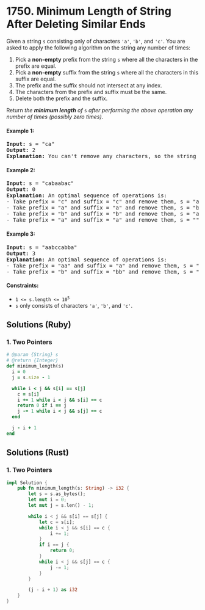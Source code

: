 # 1750. Minimum Length of String After Deleting Similar Ends
Given a string `s` consisting only of characters `'a'`, `'b'`, and `'c'`. You are asked to apply the following algorithm on the string any number of times:
1. Pick a **non-empty** prefix from the string `s` where all the characters in the prefix are equal.
2. Pick a **non-empty** suffix from the string `s` where all the characters in this suffix are equal.
3. The prefix and the suffix should not intersect at any index.
4. The characters from the prefix and suffix must be the same.
5. Delete both the prefix and the suffix.

Return *the **minimum length** of* `s` *after performing the above operation any number of times (possibly zero times)*.

#### Example 1:
<pre>
<strong>Input:</strong> s = "ca"
<strong>Output:</strong> 2
<strong>Explanation:</strong> You can't remove any characters, so the string stays as is.
</pre>

#### Example 2:
<pre>
<strong>Input:</strong> s = "cabaabac"
<strong>Output:</strong> 0
<strong>Explanation:</strong> An optimal sequence of operations is:
- Take prefix = "c" and suffix = "c" and remove them, s = "abaaba".
- Take prefix = "a" and suffix = "a" and remove them, s = "baab".
- Take prefix = "b" and suffix = "b" and remove them, s = "aa".
- Take prefix = "a" and suffix = "a" and remove them, s = "".
</pre>

#### Example 3:
<pre>
<strong>Input:</strong> s = "aabccabba"
<strong>Output:</strong> 3
<strong>Explanation:</strong> An optimal sequence of operations is:
- Take prefix = "aa" and suffix = "a" and remove them, s = "bccabb".
- Take prefix = "b" and suffix = "bb" and remove them, s = "cca".
</pre>

#### Constraints:
* <code>1 <= s.length <= 10<sup>5</sup></code>
* `s` only consists of characters `'a'`, `'b'`, and `'c'`.

## Solutions (Ruby)

### 1. Two Pointers
```Ruby
# @param {String} s
# @return {Integer}
def minimum_length(s)
  i = 0
  j = s.size - 1

  while i < j && s[i] == s[j]
    c = s[i]
    i += 1 while i < j && s[i] == c
    return 0 if i == j
    j -= 1 while i < j && s[j] == c
  end

  j - i + 1
end
```

## Solutions (Rust)

### 1. Two Pointers
```Rust
impl Solution {
    pub fn minimum_length(s: String) -> i32 {
        let s = s.as_bytes();
        let mut i = 0;
        let mut j = s.len() - 1;

        while i < j && s[i] == s[j] {
            let c = s[i];
            while i < j && s[i] == c {
                i += 1;
            }
            if i == j {
                return 0;
            }
            while i < j && s[j] == c {
                j -= 1;
            }
        }

        (j - i + 1) as i32
    }
}
```
